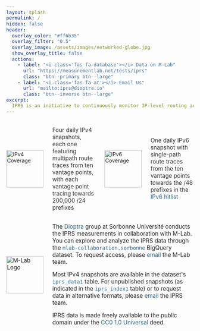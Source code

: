 ```yaml
---
layout: splash
permalink: /
hidden: false
header:
  overlay_color: "#ff6b35"
  overlay_filter: "0.5"
  overlay_image: /assets/images/networked-globe.jpg
  show_overlay_title: false
  actions:
    - label: "<i class='fas fa-database'></i> Data on M-Lab"
      url: "https://measurementlab.net/tests/iprs"
      class: "btn--primary btn--large"
    - label: "<i class='fas fa-at'></i> Email Us"
      url: "mailto:iprs@dioptra.io"
      class: "btn--inverse btn--large"
excerpt:
  IPRS is an initiative to continuously monitor IP-level routing across the internet
---
```


<style>
/* More specific selectors to override minimal-mistakes */

/* Remove the non-breaking spaces that minimal-mistakes adds to code elements */
.page__content :not(pre)>code::before,
.page__content :not(pre)>code::after {
  content: "" !important;
}

/* Remove background from code elements */
code {
  background: none !important;
  font-size: 0.9em !important; /* slightly smaller than the surrounding text */
}

/* Custom link styling */
a.iprs-hover-link {
  text-decoration: none !important;
  color: rgb(43, 98, 134);
  background: none !important;
  border-radius: 3px;
  transition: color 0.2s, text-decoration 0.2s;
  padding: 0;
}

a.iprs-hover-link:hover,
a.iprs-hover-link:focus {
  text-decoration: underline !important;
}


#ipv4-ipv6-summary {
  display: flex;
  align-items: center;
  gap: 1.5rem;
  justify-content: center;
  margin: 2rem 0;
}
#ipv4-ipv6-summary .logo-col {
  width: 100px;
  min-width: 100px;
  display: flex;
  justify-content: center;
  align-items: center;
}
#ipv4-ipv6-summary .text-col {
  flex: 1 1 0;
  font-size: 0.95rem;
  color: #333;
}
@media (max-width: 900px) {
  #ipv4-ipv6-summary {
    flex-direction: column;
    gap: 1rem;
    align-items: stretch;
  }
  #ipv4-ipv6-summary .logo-col {
    width: 100%;
    justify-content: flex-start;
    margin-bottom: 0.5rem;
  }
}
#accessing-data {
  width: 100%;
  margin: 2rem 0;
  text-align: left;
  font-size: 0.95rem;
  color: #222;
  display: flex;
  justify-content: center;
  align-items: center;
  gap: 1.5rem;
}
@media (max-width: 700px) {
  #accessing-data {
    flex-direction: column !important;
    align-items: stretch !important;
    gap: 1rem !important;
    text-align: left !important;
  }
  #accessing-data img {
    margin-bottom: 0.5rem;
    margin-right: 0 !important;
  }
}
</style>

<div id="ipv4-ipv6-summary">
  <div class="logo-col">
    <img src="{{ '/assets/images/ipv4.svg' | relative_url }}" alt="IPv4 Coverage" style="width: 100px; height: 100px;">
  </div>
  <div class="text-col">
    Four daily IPv4 snapshots, each one featuring multipath route traces from ten vantage points, with each vantage point tracing towards 200,000 /24 prefixes
  </div>
  <div class="logo-col">
    <img src="{{ '/assets/images/ipv6.svg' | relative_url }}" alt="IPv6 Coverage" style="width: 100px; height: 100px;">
  </div>
  <div class="text-col">
    One daily IPv6 snapshot with single-path route traces from the ten vantage points towards the /48 prefixes in the <a class="iprs-hover-link" href="https://ipv6hitlist.github.io/" target="_blank" rel="noopener">IPv6 hitlist</a>
  </div>
</div>

<div id="accessing-data">
  <img src="{{ '/assets/images/mlab-logo-black.png' | relative_url }}" alt="M-Lab Logo" style="width: 100px; height: auto; flex-shrink: 0;">
  <div style="max-width: none; width: auto; min-width: 0;">
    <p style="margin: 0;">
      The <a class="iprs-hover-link" href="https://dioptra.io/" target="_blank" rel="noopener">Dioptra</a> group at Sorbonne Université conducts the IPRS measurements in collaboration with M-Lab.
      You can explore and analyze the IPRS data through the <a class="iprs-hover-link" href="https://console.cloud.google.com/bigquery?ws=!1m4!1m3!3m2!1smlab-collaboration!2ssorbonne" target="_blank" rel="noopener"><code>mlab-collaboration.sorbonne</code></a> BigQuery dataset.
      To request access, please <a class="iprs-hover-link" href="mailto:support@measurementlab.net">email</a> the M-Lab team.
    </p>
    <p style="margin: 1em 0 0 0;">
      Most IPv4 snapshots are available in the dataset's <a class="iprs-hover-link" href="https://console.cloud.google.com/bigquery?project=mlab-collaboration&p=mlab-collaboration&d=sorbonne&t=iprs_data1&page=table" target="_blank" rel="noopener"><code>iprs_data1</code></a> table. 
      For unpublished snapshots (as indicated in the  <a class="iprs-hover-link" href="https://console.cloud.google.com/bigquery?project=mlab-collaboration&p=mlab-collaboration&d=sorbonne&t=iprs_index1&page=table" target="_blank" rel="noopener"><code>iprs_index1</code></a> table) or to request data in alternative formats, please  <a class="iprs-hover-link" href="mailto:iprs@dioptra.io">email</a> the IPRS team.      
    </p>
    <p style="margin: 1em 0 0 0;">
      IPRS data is made freely available to the public domain under the <a class="iprs-hover-link" href="https://creativecommons.org/publicdomain/zero/1.0/" target="_blank" rel="noopener">CC0 1.0 Universal</a> deed.
    </p>
  </div>
</div>
